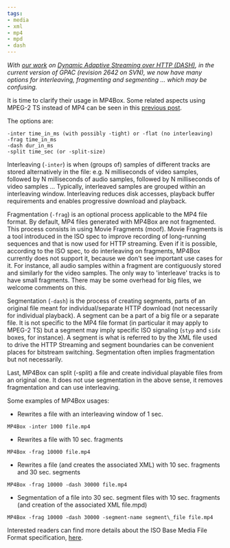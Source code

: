 ```yaml
---
tags:
- media
- xml
- mp4
- mpd
- dash
---
```


_With [our work](https://biblio.telecom-paristech.fr/cgi-bin/download.cgi?id=11076) on [Dynamic Adaptive Streaming over HTTP (DASH)](https://www.slideshare.net/christian.timmerer/http-streaming-of-mpeg-media), in the current version of GPAC (revision 2642 on SVN), we now have many options for interleaving, fragmenting and segmenting ... which may be confusing._

It is time to clarify their usage in MP4Box. Some related aspects using MPEG-2 TS instead of MP4 can be seen in this [previous post](http://concolato.wp.imt.fr/2011/01/10/gpac-and-digital-radio-services/).

The options are:

```
-inter time_in_ms (with possibly -tight) or -flat (no interleaving)
-frag time_in_ms
-dash dur_in_ms
-split time_sec (or -split-size)
```

Interleaving (`-inter`) is when (groups of) samples of different tracks are stored alternatively in the file: e.g. N milliseconds of video samples, followed by N milliseconds of audio samples, followed by N milliseconds of video samples ... Typically, interleaved samples are grouped within an interleaving window. Interleaving reduces disk accesses, playback buffer requirements and enables progressive download and playback.

Fragmentation (`-frag`) is an optional process applicable to the MP4 file format. By default, MP4 files generated with MP4Box are not fragmented. This process consists in using Movie Fragments (moof). Movie Fragments is a tool introduced in the ISO spec to improve recording of long-running sequences and that is now used for HTTP streaming. Even if it is possible, according to the ISO spec, to do interleaving on fragments, MP4Box currently does not support it, because we don't see important use cases for it. For instance, all audio samples within a fragment are contiguously stored and similarly for the video samples. The only way to 'interleave' tracks is to have small fragments. There may be some overhead for big files, we welcome comments on this.

Segmentation (`-dash`) is the process of creating segments, parts of an original file meant for individual/separate HTTP download (not necessarily for individual playback). A segment can be a part of a big file or a separate file. It is not specific to the MP4 file format (in particular it may apply to MPEG-2 TS) but a segment may imply specific ISO signaling (`styp` and `sidx` boxes, for instance). A segment is what is referred to by the XML file used to drive the HTTP Streaming and segment boundaries can be convenient places for bitstream switching. Segmentation often implies fragmentation but not necessarily.

Last, MP4Box can split (-split) a file and create individual playable files from an original one. It does not use segmentation in the above sense, it removes fragmentation and can use interleaving.

Some examples of MP4Box usages:

- Rewrites a file with an interleaving window of 1 sec.

`MP4Box -inter 1000 file.mp4`

- Rewrites a file with 10 sec. fragments

`MP4Box -frag 10000 file.mp4`

- Rewrites a file (and creates the associated XML) with 10 sec. fragments and 30 sec. segments

`MP4Box -frag 10000 -dash 30000 file.mp4`

- Segmentation of a file into 30 sec. segment files with 10 sec. fragments (and creation of the associated XML file.mpd)

`MP4Box -frag 10000 -dash 30000 -segment-name segment\_file file.mp4`

Interested readers can find more details about the ISO Base Media File Format specification, [here](http://standards.iso.org/ittf/PubliclyAvailableStandards/c051533_ISO_IEC_14496-12_2008.zip).
